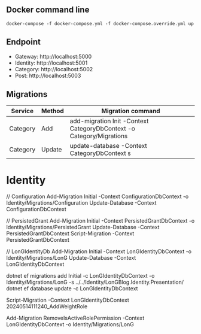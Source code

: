 ## Docker command line
```
docker-compose -f docker-compose.yml -f docker-compose.override.yml up
```

## Endpoint

- Gateway: http://localhost:5000
- Identity: http://localhost:5001
- Category: http://localhost:5002
- Post: http://localhost:5003

## Migrations
|  Service  |  Method   |      Migration command                                                      |
|-----------|-----------|-----------------------------------------------------------------------------|
|  Category |  Add      | add-migration Init -Context CategoryDbContext -o Category/Migrations        | 
|  Category |  Update   | update-database -Context CategoryDbContext                              s    | 
 
# Identity
// Configuration
Add-Migration Initial -Context ConfigurationDbContext -o Identity/Migrations/Configuration
Update-Database -Context ConfigurationDbContext

// PersistedGrant
Add-Migration Initial -Context PersistedGrantDbContext -o Identity/Migrations/PersistedGrant
Update-Database -Context PersistedGrantDbContext
Script-Migration -Context PersistedGrantDbContext

// LonGIdentityDb
Add-Migration Initial -Context LonGIdentityDbContext -o Identity/Migrations/LonG
Update-Database -Context LonGIdentityDbContext

dotnet ef migrations add Initial -c LonGIdentityDbContext -o Identity/Migrations/LonG -s ../../Identity/LonGBlog.Identity.Presentation/
dotnet ef database update -c LonGIdentityDbContext

Script-Migration -Context LonGIdentityDbContext 20240514111240_AddWeightRole

Add-Migration RemoveIsActiveRolePermission -Context LonGIdentityDbContext -o Identity/Migrations/LonG
